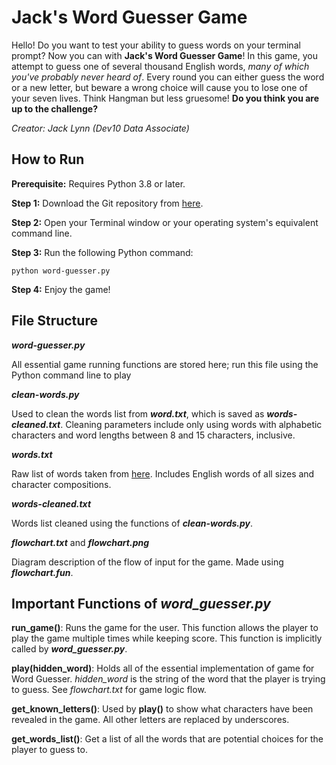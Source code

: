 # Jack's Word Guesser Game
Hello! Do you want to test your ability to guess words on your terminal prompt? Now you can with **Jack's Word Guesser Game**! In this game, you attempt to guess one of several thousand English words, *many of which you've probably never heard of*. Every round you can either guess the word or a new letter, but beware a wrong choice will cause you to lose one of your seven lives. Think Hangman but less gruesome! **Do you think you are up to the challenge?**

*Creator: Jack Lynn (Dev10 Data Associate)*

## How to Run

**Prerequisite:** Requires Python 3.8 or later.

**Step 1:** Download the Git repository from [here](https://github.com/jackrlynn3/word-guessing-game).

**Step 2:** Open your Terminal window or your operating system's equivalent command line.

**Step 3:** Run the following Python command:

    python word-guesser.py

**Step 4:** Enjoy the game!


## File Structure
***word-guesser.py***

All essential game running functions are stored here; run this file using the Python command line to play

***clean-words.py***

Used to clean the words list from ***word.txt***, which is saved as ***words-cleaned.txt***. Cleaning parameters include only using words with alphabetic characters and word lengths between 8 and 15 characters, inclusive.

***words.txt***

Raw list of words taken from [here](https://github.com/dwyl/english-words). Includes English words of all sizes and character compositions.

***words-cleaned.txt***

Words list cleaned using the functions of ***clean-words.py***.

***flowchart.txt*** and ***flowchart.png***

Diagram description of the flow of input for the game. Made using ***flowchart.fun***.


## Important Functions of *word_guesser.py*
**run_game()**: Runs the game for the user. This function allows the player to play the game multiple times while keeping score. This function is implicitly called by ***word_guesser.py***.

**play(hidden_word)**: Holds all of the essential implementation of game for Word Guesser. *hidden_word* is the string of the word that the player is trying to guess. See *flowchart.txt* for game logic flow.

**get_known_letters()**: Used by **play()** to show what characters have been revealed in the game. All other letters are replaced by underscores.

**get_words_list()**: Get a list of all the words that are potential choices for the player to guess to.

